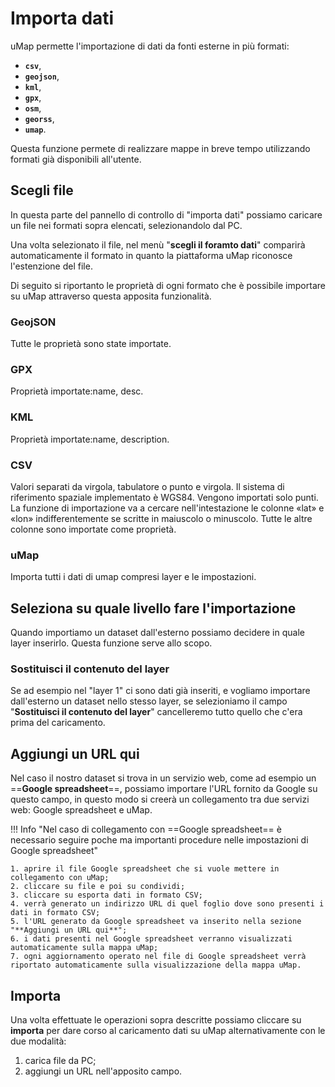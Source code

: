 # Importa dati

uMap permette l'importazione di dati da fonti esterne in più formati:  

   - **`csv`**,
   - **`geojson`**,
   - **`kml`**,
   - **`gpx`**,
   - **`osm`**,
   - **`georss`**,
   - **`umap`**. 

Questa funzione permete di realizzare mappe in breve tempo utilizzando formati già disponibili all'utente.

## Scegli file

In questa parte del pannello di controllo di "importa dati" possiamo caricare un file nei formati sopra elencati, selezionandolo dal PC.

Una volta selezionato il file, nel menù "**scegli il foramto dati**" comparirà automaticamente il formato in quanto la piattaforma uMap riconosce l'estenzione del file.

Di seguito si riportanto le proprietà di ogni formato che è possibile importare su uMap attraverso questa apposita funzionalità.

### GeojSON
Tutte le proprietà sono state importate.

### GPX
Proprietà importate:name, desc.

### KML
Proprietà importate:name, description.

### CSV
Valori separati da virgola, tabulatore o punto e virgola. Il sistema di riferimento spaziale implementato è WGS84. Vengono importati solo punti. La funzione di importazione va a cercare nell'intestazione le colonne «lat» e «lon» indifferentemente se scritte in maiuscolo o minuscolo. Tutte le altre colonne sono importate come proprietà.

### uMap
Importa tutti i dati di umap compresi layer e le impostazioni.


## Seleziona su quale livello fare l'importazione

Quando importiamo un dataset dall'esterno possiamo decidere in quale layer inserirlo. Questa funzione serve allo scopo.

### Sostituisci il contenuto del layer

Se ad esempio nel "layer 1" ci sono dati già inseriti, e vogliamo importare dall'esterno un dataset nello stesso layer, se selezioniamo il campo "**Sostituisci il contenuto del layer**" cancelleremo tutto quello che c'era prima del caricamento.


## Aggiungi un URL qui

Nel caso il nostro dataset si trova in un servizio web, come ad esempio un ==**Google spreadsheet**==, possiamo importare l'URL fornito da Google su questo campo, in questo modo si creerà un collegamento tra due servizi web: Google spreadsheet e uMap. 

!!! Info "Nel caso di collegamento con ==Google spreadsheet== è necessario seguire poche ma importanti procedure nelle impostazioni di Google spreadsheet"

    1. aprire il file Google spreadsheet che si vuole mettere in collegamento con uMap;
    2. cliccare su file e poi su condividi;
    3. cliccare su esporta dati in formato CSV;
    4. verrà generato un indirizzo URL di quel foglio dove sono presenti i dati in formato CSV;
    5. l'URL generato da Google spreadsheet va inserito nella sezione "**Aggiungi un URL qui**";
    6. i dati presenti nel Google spreadsheet verranno visualizzati automaticamente sulla mappa uMap;
    7. ogni aggiornamento operato nel file di Google spreadsheet verrà riportato automaticamente sulla visualizzazione della mappa uMap.


## Importa

Una volta effettuate le operazioni sopra descritte possiamo cliccare su **importa** per dare corso al caricamento dati su uMap alternativamente con le due modalità:

   1. carica file da PC;
   2. aggiungi un URL nell'apposito campo.
